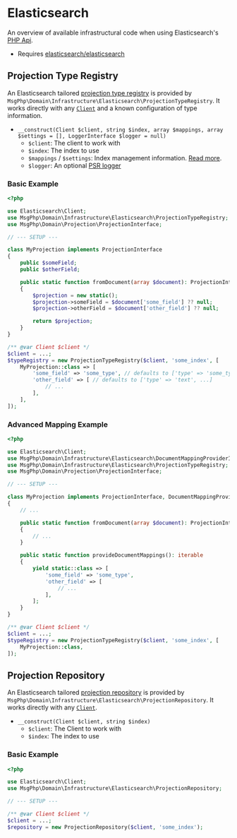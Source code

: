 # Elasticsearch

An overview of available infrastructural code when using Elasticsearch's [PHP Api][elasticsearch-project].

- Requires [elasticsearch/elasticsearch]

## Projection Type Registry

An Elasticsearch tailored [projection type registry](../projection/type-registry.md) is provided by `MsgPhp\Domain\Infrastructure\Elasticsearch\ProjectionTypeRegistry`.
It works directly with any [`Client`][api-client] and a known configuration of type information.

- `__construct(Client $client, string $index, array $mappings, array $settings = [], LoggerInterface $logger = null)`
    - `$client`: The client to work with
    - `$index`: The index to use
    - `$mappings` / `$settings`: Index management information. [Read more][index management].
    - `$logger`: An optional [PSR logger]

### Basic Example

```php
<?php

use Elasticsearch\Client;
use MsgPhp\Domain\Infrastructure\Elasticsearch\ProjectionTypeRegistry;
use MsgPhp\Domain\Projection\ProjectionInterface;

// --- SETUP ---

class MyProjection implements ProjectionInterface
{
    public $someField;
    public $otherField;

    public static function fromDocument(array $document): ProjectionInterface
    {
        $projection = new static();
        $projection->someField = $document['some_field'] ?? null;
        $projection->otherField = $document['other_field'] ?? null;

        return $projection;
    }
}

/** @var Client $client */
$client = ...;
$typeRegistry = new ProjectionTypeRegistry($client, 'some_index', [
    MyProjection::class => [
        'some_field' => 'some_type', // defaults to ['type' => 'some_type']
        'other_field' => [ // defaults to ['type' => 'text', ...]
            // ...
        ],
    ],
]);
```

### Advanced Mapping Example

```php
<?php

use Elasticsearch\Client;
use MsgPhp\Domain\Infrastructure\Elasticsearch\DocumentMappingProviderInterface;
use MsgPhp\Domain\Infrastructure\Elasticsearch\ProjectionTypeRegistry;
use MsgPhp\Domain\Projection\ProjectionInterface;

// --- SETUP ---

class MyProjection implements ProjectionInterface, DocumentMappingProviderInterface
{
    // ...

    public static function fromDocument(array $document): ProjectionInterface
    {
        // ...
    }

    public static function provideDocumentMappings(): iterable
    {
        yield static::class => [
            'some_field' => 'some_type',
            'other_field' => [
                // ...
            ],
        ];
    }
}

/** @var Client $client */
$client = ...;
$typeRegistry = new ProjectionTypeRegistry($client, 'some_index', [
    MyProjection::class,
]);
```

## Projection Repository

An Elasticsearch tailored [projection repository](../projection/repositories.md) is provided by `MsgPhp\Domain\Infrastructure\Elasticsearch\ProjectionRepository`.
It works directly with any [`Client`][api-client].

- `__construct(Client $client, string $index)`
    - `$client`: The Client to work with
    - `$index`: The index to use

### Basic Example

```php
<?php

use Elasticsearch\Client;
use MsgPhp\Domain\Infrastructure\Elasticsearch\ProjectionRepository;

// --- SETUP ---

/** @var Client $client */
$client = ...;
$repository = new ProjectionRepository($client, 'some_index');
```

[elasticsearch-project]: https://www.elastic.co/guide/en/elasticsearch/client/php-api/current/index.html
[elasticsearch/elasticsearch]: https://packagist.org/packages/elasticsearch/elasticsearch
[index management]: https://www.elastic.co/guide/en/elasticsearch/client/php-api/current/_index_management_operations.html
[api-client]: https://www.elastic.co/guide/en/elasticsearch/client/php-api/current/ElasticsearchPHP_Endpoints.html#Elasticsearch_Client
[PSR logger]: https://www.php-fig.org/psr/psr-3/
